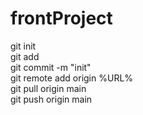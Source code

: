 # frontProject

git init<br/>
git add<br/>
git commit -m "init"<br/>
git remote add origin %URL%<br/>
git pull origin main<br/>
git push origin main<br/>
